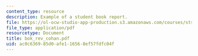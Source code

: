 ```yaml
---
content_type: resource
description: Example of a student book report.
file: https://ol-ocw-studio-app-production.s3.amazonaws.com/courses/sts-471j-engineering-apollo-the-moon-project-as-a-complex-system-spring-2007/ac0c636985d0afe116568ef57fdfc04f_bok_rev_cohan.pdf
file_type: application/pdf
resourcetype: Document
title: bok_rev_cohan.pdf
uid: ac0c6369-85d0-afe1-1656-8ef57fdfc04f
---
```

